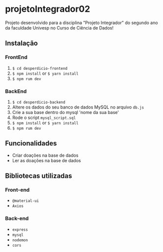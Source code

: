 # projetoIntegrador02
Projeto desenvolvido para a disciplina "Projeto Integrador" do segundo ano da faculdade Univesp no Curso de Ciência de Dados! 

## Instalação

### FrontEnd

  1. `$ cd desperdicio-frontend`
  2. `$ npm install` or `$ yarn install`
  3. `$ npm rum dev`
  
### BackEnd

  1. `$ cd desperdicio-backend`
  2. Altere os dados do seu banco de dados MySQL no arquivo `db.js`
  3. Crie a sua base dentro do mysql 'nome da sua base'
  4. Rode o script `mysql_script.sql` 
  5. `$ npm install` or `$ yarn install`
  6. `$ npm rum dev`
  
## Funcionalidades

  + Criar doações na base de dados
  + Ler as doações na base de dados
  
## Bibliotecas utilizadas

### Front-end

 + `@material-ui`
 +  `Axios`

### Back-end

+ `express`
+ `mysql`
+ `nodemon`
+ `cors`
